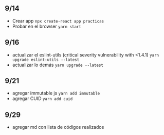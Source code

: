 ## 9/14
 - Crear app <code>npx create-react app practicas</code>
 - Probar en el browser <code>yarn start</code>
## 9/16
- actualizar el eslint-utils (critical severity vulnerability with <1.4.1) <code>yarn upgrade eslint-utils --latest</code>
- actualizar lo demás <code>yarn upgrade --latest </code>
## 9/21
- agregar immutable js <code>yarn add immutable </code>
- agregar CUID <code>yarn add cuid </code>

## 9/29
- agregar md con lista de códigos realizados